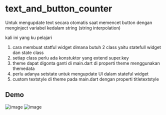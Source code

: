# text_and_button_counter

Untuk mengupdate text secara otomatis saat memencet button dengan menginject variabel kedalam string (string interpolation)

kali ini yang ku pelajari
1. cara membuat statful widget dimana butuh 2 class yaitu statefull widget dan state class
2. setiap class perlu ada konstuktor yang extend super.key 
3. theme dapat digonta ganti di main.dart di properti theme menggunakan themedata
4. perlu adanya setstate untuk mengupdate UI dalam stateful widget 
5. custom textstyle di theme pada main.dart dengan properti titletextstyle


## Demo
![image](https://github.com/ddreambug/flutter_learning-Basic_From_Book/assets/86515936/0448bddb-14c5-4c8b-b519-3ea6aaa2a6d0) ![image](https://github.com/ddreambug/flutter_learning-Basic_From_Book/assets/86515936/b05b82b0-a7eb-43b1-adef-e92fed7c0576)
